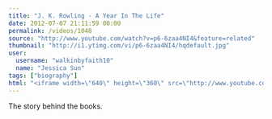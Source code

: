```yaml
---
title: "J. K. Rowling - A Year In The Life"
date: 2012-07-07 21:11:59 00:00
permalink: /videos/1048
source: "http://www.youtube.com/watch?v=p6-6zaa4NI4&feature=related"
thumbnail: "http://i1.ytimg.com/vi/p6-6zaa4NI4/hqdefault.jpg"
user:
  username: "walkinbyfaith10"
  name: "Jessica Sun"
tags: ["biography"]
html: "<iframe width=\"640\" height=\"360\" src=\"http://www.youtube.com/embed/p6-6zaa4NI4?wmode=transparent&fs=1&feature=oembed\" frameborder=\"0\" allowfullscreen></iframe>"
---
```


The story behind the books.